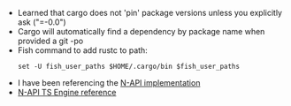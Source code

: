 - Learned that cargo does not 'pin' package versions unless you explicitly ask ("=-0.0")
- Cargo will automatically find a dependency by package name when provided a git -po
- Fish command to add rustc to path:
    ```
    set -U fish_user_paths $HOME/.cargo/bin $fish_user_paths
    ```
- I have been referencing the [N-API implementation](https://www.prisma.io/docs/concepts/components/prisma-engines/query-engine#enable-the-node-api-n-api-preview)
- [N-API TS Engine reference](https://github.com/prisma/prisma/blob/fc7b272bfa7ee030c2c8dbede73e0da4963f4c67/packages/engine-core/src/library/LibraryEngine.ts#L81)